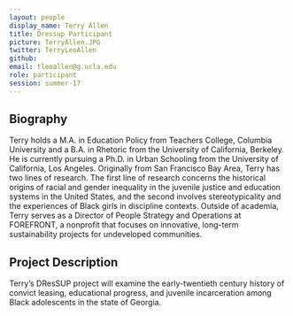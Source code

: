 ```yaml
---
layout: people
display_name: Terry Allen
title: Dressup Participant
picture: TerryAllen.JPG
twitter: TerryLeoAllen
github: 
email: tleoallen@g.ucla.edu
role: participant
session: summer-17
---
```

<h2>Biography</h2>
<p>Terry holds a M.A. in Education Policy from Teachers College, Columbia University and a B.A. in Rhetoric from the University of California, Berkeley. He is currently pursuing a Ph.D. in Urban Schooling from the University of California, Los Angeles. Originally from San Francisco Bay Area, Terry has two lines of research. The first line of research concerns the historical origins of racial and gender inequality in the juvenile justice and education systems in the United States, and the second involves stereotypicality and the experiences of Black girls in discipline contexts. Outside of academia, Terry serves as a Director of People Strategy and Operations at FOREFRONT, a nonprofit that focuses on innovative, long-term sustainability projects for undeveloped communities.</p>

<h2>Project Description</h2>
<p>Terry’s DResSUP project will examine the early-twentieth century history of convict leasing, educational progress, and juvenile incarceration among Black adolescents in the state of Georgia.</p>